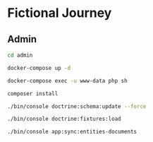 # Fictional Journey

## Admin

```bash
cd admin

docker-compose up -d

docker-compose exec -u www-data php sh

composer install

./bin/console doctrine:schema:update --force

./bin/console doctrine:fixtures:load

./bin/console app:sync:entities-documents
```

